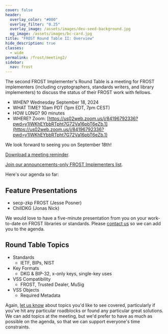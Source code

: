 ```yaml
---
cover: false
header:
  overlay_color: "#000"
  overlay_filter: "0.25"
  overlay_image: /assets/images/dev-seed-background.jpg
  og_image: /assets/images/bc-card.jpg
title: "FROST Round Table II: Overview"
hide_description: true
classes:
  - wide
permalink: /frost/meeting2/
sidebar:
  nav: frost
---
```


The second FROST Implementer's Round Table is a meeting for FROST implementers (including cryptographers, standards writers, and library implementers) to discuss the status of their FROST work with fellows.

* WHEN? Wednesday September 18, 2024
* WHAT TIME? 10am PDT (1pm EDT, 7pm CEST)
* HOW LONG? 90 minutes
* WHERE? Zoom: [https://us02web.zoom.us/j/84196792336?pwd=y1IWKhEYbbRTpht7G72Va16pbT6eZb.1](https://us02web.zoom.us/j/84196792336?pwd=y1IWKhEYbbRTpht7G72Va16pbT6eZb.1)

We look forward to seeing you on September 18th!

[Download a meeting reminder](https://developer.blockchaincommons.com/assets/ics/frost-meeting-202409.ics).

[Join our announcements-only FROST Implementers list](https://www.blockchaincommons.com/subscribe/#frost-implementers).

Here's our agenda so far:

## Feature Presentations

* secp-zkp FROST (Jesse Posner)
* ChillDKG (Jonas Nick)

We would love to have a five-minute presentation from you on your work-to-date on FROST libraries or standards. Please [contact us](mailto:team@blockchaincommons.com) so we can add you to the agenda.

## Round Table Topics

* Standards
   * IETF, BIPs, NIST
* Key Formats
   * DKG & BIP-32, x-only keys, single-key uses
* VSS Compatibility
   * FROST, Trusted Dealer, MuSig
* VSS Objects
   * Required Metadata

Again, [let us know](mailto:team@blockchaincommons.com) about topics you'd like to see covered, particularly if you've hit any particular roadblocks or found any particular great solutions. We can add topics at the meeting, but we'd prefer to have as much as possible on the agenda, so that we can support everyone's time constraints. 
